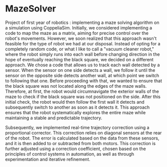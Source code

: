 # MazeSolver
Project of first year of robotics : implementing a maze solving algorithm on a simulation using CoppeliaSim.
Initially, we considered implementing a code to map the maze as a matrix, aiming for precise control over the robot's movements. However, we soon realized that this approach wasn't feasible for the type of robot we had at our disposal. Instead of opting for a completely random code, or what I like to call a "vacuum cleaner robot," where the robot simply runs into each wall before changing direction in the hope of eventually reaching the black square, we decided on a different approach. We chose a code that allows us to track each wall detected by a sensor. When the sensor on one side detects a wall, we follow it until the sensor on the opposite side detects another wall, at which point we switch to following that one.
Before proceeding with that, we wanted to ensure that the black square was not located along the edges of the maze walls. Therefore, at first, the robot would circumnavigate the exterior walls of the maze to check if the black square was not positioned on the side. After this initial check, the robot would then follow the first wall it detects and subsequently switch to another as soon as it detects it. This approach ensures that the robot systematically explores the entire maze while maintaining a stable and predictable trajectory.

Subsequently, we implemented real-time trajectory correction using a proportional corrector. This correction relies on diagonal sensors at the rear of the robot. The error is calculated based on the data from these sensors, and it is then added to or subtracted from both motors. This correction is further adjusted using a correction coefficient, chosen based on the principles of control systems in automation, as well as through experimentation and iterative refinement.






